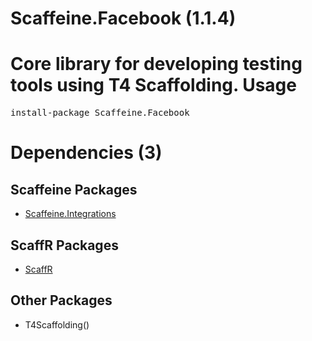 ﻿Scaffeine.Facebook (1.1.4)
======
Core library for developing testing tools using T4 Scaffolding.
Usage
======
<pre>install-package Scaffeine.Facebook</pre>
Dependencies (3)
=====

Scaffeine Packages
------
* [Scaffeine.Integrations](https://github.com/wcpro/Scaffeine/tree/master/src/Scaffeine.Integrations)

ScaffR Packages
------
* [ScaffR](https://github.com/wcpro/ScaffR/tree/master/src/ScaffR)

Other Packages
------
* T4Scaffolding()
